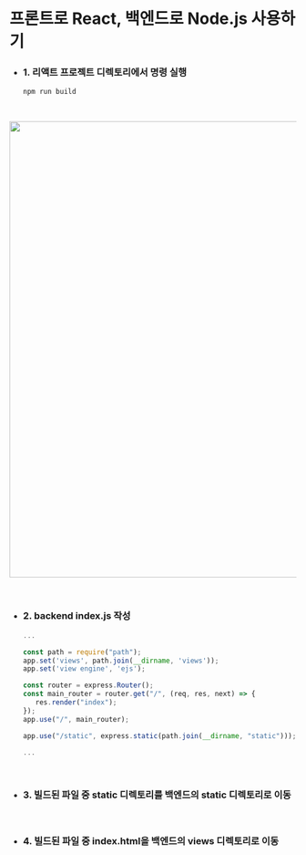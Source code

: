 # 프론트로 React, 백엔드로 Node.js 사용하기

- ### 1. 리액트 프로젝트 디렉토리에서 명령 실행

   ```
   npm run build
   ```

<br>

<p align="center"><img src="https://github.com/Project-Division/about_react/assets/68108664/86d29ca4-b8d8-4ffa-b71c-2ce548866972" width="800px"></p>

<br>

- ### 2. backend index.js 작성
   ```javascript
   ...

   const path = require("path");
   app.set('views', path.join(__dirname, 'views'));
   app.set('view engine', 'ejs');

   const router = express.Router();
   const main_router = router.get("/", (req, res, next) => {
      res.render("index");
   });
   app.use("/", main_router);

   app.use("/static", express.static(path.join(__dirname, "static")));

   ...
   ```

<br>

- ### 3. 빌드된 파일 중 static 디렉토리를 백엔드의 static 디렉토리로 이동

<br>

- ### 4. 빌드된 파일 중 index.html을 백엔드의 views 디렉토리로 이동